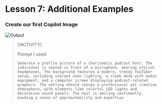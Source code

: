 # Lesson 7: Additional Examples <!-- {docsify-ignore-all} -->



### Create our first Copilot Image

![Output](https://nfl24cdn.azureedge.net/nflblob/bsmp25/bsmp25_week3_STWAI/lesson7/copilot_create_phil_podcaster.png)

> [!ACTIVITY]
>
> Prompt I used:
> 
> `Generate a profile picture of a charismatic podcast host. The individual is seated in front of a microphone, wearing stylish headphones. The background features a modern, trendy YouTuber setup, including vibrant neon lighting, a sleek desk with audio equipment, and a computer screen displaying podcast-related graphics. The setting should convey a professional yet creative atmosphere, with elements like colorful LED lights and decorative sound panels. The host is smiling confidently, exuding a sense of approachability and expertise`

